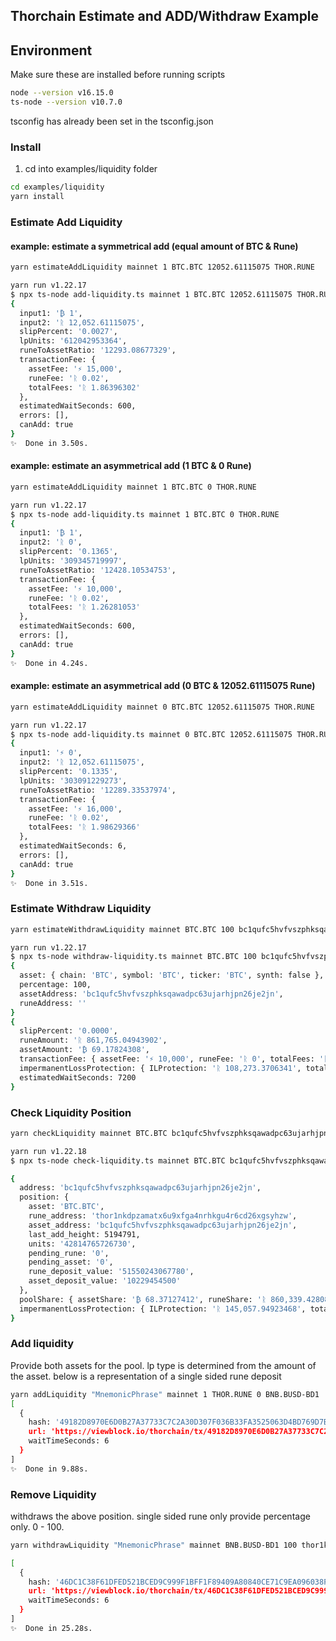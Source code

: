 ## Thorchain Estimate and ADD/Withdraw Example

## Environment

Make sure these are installed before running scripts

```bash
node --version v16.15.0
ts-node --version v10.7.0
```

tsconfig has already been set in the tsconfig.json

### Install

1. cd into examples/liquidity folder

```bash
cd examples/liquidity
yarn install
```

### Estimate Add Liquidity

#### example: estimate a symmetrical add (equal amount of BTC & Rune)

```bash
yarn estimateAddLiquidity mainnet 1 BTC.BTC 12052.61115075 THOR.RUNE

yarn run v1.22.17
$ npx ts-node add-liquidity.ts mainnet 1 BTC.BTC 12052.61115075 THOR.RUNE
{
  input1: '₿ 1',
  input2: 'ᚱ 12,052.61115075',
  slipPercent: '0.0027',
  lpUnits: '612042953364',
  runeToAssetRatio: '12293.08677329',
  transactionFee: {
    assetFee: '⚡ 15,000',
    runeFee: 'ᚱ 0.02',
    totalFees: 'ᚱ 1.86396302'
  },
  estimatedWaitSeconds: 600,
  errors: [],
  canAdd: true
}
✨  Done in 3.50s.

```

#### example: estimate an asymmetrical add (1 BTC & 0 Rune)

```bash
yarn estimateAddLiquidity mainnet 1 BTC.BTC 0 THOR.RUNE

yarn run v1.22.17
$ npx ts-node add-liquidity.ts mainnet 1 BTC.BTC 0 THOR.RUNE
{
  input1: '₿ 1',
  input2: 'ᚱ 0',
  slipPercent: '0.1365',
  lpUnits: '309345719997',
  runeToAssetRatio: '12428.10534753',
  transactionFee: {
    assetFee: '⚡ 10,000',
    runeFee: 'ᚱ 0.02',
    totalFees: 'ᚱ 1.26281053'
  },
  estimatedWaitSeconds: 600,
  errors: [],
  canAdd: true
}
✨  Done in 4.24s.

```

#### example: estimate an asymmetrical add (0 BTC & 12052.61115075 Rune)

```bash
yarn estimateAddLiquidity mainnet 0 BTC.BTC 12052.61115075 THOR.RUNE

yarn run v1.22.17
$ npx ts-node add-liquidity.ts mainnet 0 BTC.BTC 12052.61115075 THOR.RUNE
{
  input1: '⚡ 0',
  input2: 'ᚱ 12,052.61115075',
  slipPercent: '0.1335',
  lpUnits: '303091229273',
  runeToAssetRatio: '12289.33537974',
  transactionFee: {
    assetFee: '⚡ 16,000',
    runeFee: 'ᚱ 0.02',
    totalFees: 'ᚱ 1.98629366'
  },
  estimatedWaitSeconds: 6,
  errors: [],
  canAdd: true
}
✨  Done in 3.51s.
```

### Estimate Withdraw Liquidity

```bash
yarn estimateWithdrawLiquidity mainnet BTC.BTC 100 bc1qufc5hvfvszphksqawadpc63ujarhjpn26je2jn

yarn run v1.22.17
$ npx ts-node withdraw-liquidity.ts mainnet BTC.BTC 100 bc1qufc5hvfvszphksqawadpc63ujarhjpn26je2jn
{
  asset: { chain: 'BTC', symbol: 'BTC', ticker: 'BTC', synth: false },
  percentage: 100,
  assetAddress: 'bc1qufc5hvfvszphksqawadpc63ujarhjpn26je2jn',
  runeAddress: ''
}
{
  slipPercent: '0.0000',
  runeAmount: 'ᚱ 861,765.04943902',
  assetAmount: '₿ 69.17824308',
  transactionFee: { assetFee: '⚡ 10,000', runeFee: 'ᚱ 0', totalFees: 'ᚱ 1.24571688' },
  impermanentLossProtection: { ILProtection: 'ᚱ 108,273.3706341', totalDays: '163.38' },
  estimatedWaitSeconds: 7200
}
```

### Check Liquidity Position

```bash
yarn checkLiquidity mainnet BTC.BTC bc1qufc5hvfvszphksqawadpc63ujarhjpn26je2jn

yarn run v1.22.18
$ npx ts-node check-liquidity.ts mainnet BTC.BTC bc1qufc5hvfvszphksqawadpc63ujarhjpn26je2jn

{
  address: 'bc1qufc5hvfvszphksqawadpc63ujarhjpn26je2jn',
  position: {
    asset: 'BTC.BTC',
    rune_address: 'thor1nkdpzamatx6u9xfga4nrhkgu4r6cd26xgsyhzw',
    asset_address: 'bc1qufc5hvfvszphksqawadpc63ujarhjpn26je2jn',
    last_add_height: 5194791,
    units: '42814765726730',
    pending_rune: '0',
    pending_asset: '0',
    rune_deposit_value: '51550243067780',
    asset_deposit_value: '10229454500'
  },
  poolShare: { assetShare: '₿ 68.37127412', runeShare: 'ᚱ 860,339.42808863' },
  impermanentLossProtection: { ILProtection: 'ᚱ 145,057.94923468', totalDays: '176.83' }
}
```

### Add liquidity

Provide both assets for the pool. lp type is determined from the amount of the asset. below is a representation of a single sided rune deposit

```bash
yarn addLiquidity "MnemonicPhrase" mainnet 1 THOR.RUNE 0 BNB.BUSD-BD1
[
  {
    hash: '49182D8970E6D0B27A37733C7C2A30D307F036B33FA3525063D4BD769D7B20D7',
    url: 'https://viewblock.io/thorchain/tx/49182D8970E6D0B27A37733C7C2A30D307F036B33FA3525063D4BD769D7B20D7',
    waitTimeSeconds: 6
  }
]
✨  Done in 9.88s.
```

### Remove Liquidity

withdraws the above position. single sided rune only
provide percentage only. 0 - 100.

```bash
yarn withdrawLiquidity "MnemonicPhrase" mainnet BNB.BUSD-BD1 100 thor1kf4fgvwjfx74htkwh4qla2huw506dkf8tyg23u

[
  {
    hash: '46DC1C38F61DFED521BCED9C999F1BFF1F89409A80840CE71C9EA096038FFE11',
    url: 'https://viewblock.io/thorchain/tx/46DC1C38F61DFED521BCED9C999F1BFF1F89409A80840CE71C9EA096038FFE11',
    waitTimeSeconds: 6
  }
]
✨  Done in 25.28s.

```
